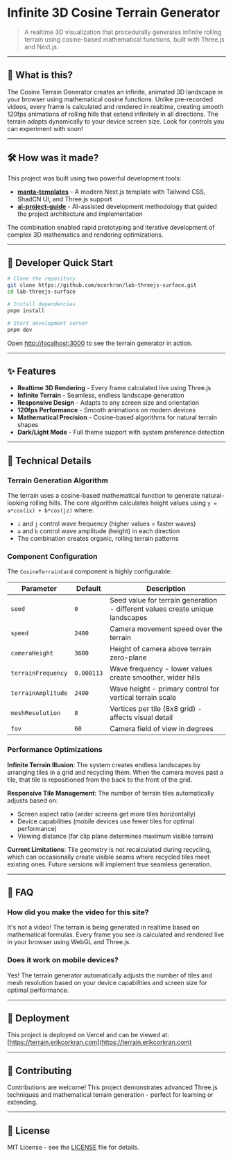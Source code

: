 # Infinite 3D Cosine Terrain Generator

> A realtime 3D visualization that procedurally generates infinite rolling terrain using cosine-based mathematical functions, built with Three.js and Next.js.

---

## 🌊 What is this?
The Cosine Terrain Generator creates an infinite, animated 3D landscape in your browser using mathematical cosine functions. Unlike pre-recorded videos, every frame is calculated and rendered in realtime, creating smooth 120fps animations of rolling hills that extend infinitely in all directions. The terrain adapts dynamically to your device screen size.  Look for controls you can experiment with soon!  

---

## 🛠 How was it made?
This project was built using two powerful development tools:
- **[manta-templates](https://github.com/manta-digital/manta-templates)** - A modern Next.js template with Tailwind CSS, ShadCN UI, and Three.js support
- **[ai-project-guide](https://github.com/ecorkran/ai-project-guide)** - AI-assisted development methodology that guided the project architecture and implementation

The combination enabled rapid prototyping and iterative development of complex 3D mathematics and rendering optimizations.

---

## 🚀 Developer Quick Start
```bash
# Clone the repository
git clone https://github.com/ecorkran/lab-threejs-surface.git
cd lab-threejs-surface

# Install dependencies
pnpm install

# Start development server
pnpm dev
```

Open [http://localhost:3000](http://localhost:3000) to see the terrain generator in action.

---

## ✨ Features
- **Realtime 3D Rendering** - Every frame calculated live using Three.js
- **Infinite Terrain** - Seamless, endless landscape generation
- **Responsive Design** - Adapts to any screen size and orientation
- **120fps Performance** - Smooth animations on modern devices
- **Mathematical Precision** - Cosine-based algorithms for natural terrain shapes
- **Dark/Light Mode** - Full theme support with system preference detection

---

## 🎯 Technical Details

### Terrain Generation Algorithm
The terrain uses a cosine-based mathematical function to generate natural-looking rolling hills. The core algorithm calculates height values using `y = a*cos(ix) + b*cos(jz)` where:

- `i` and `j` control wave frequency (higher values = faster waves)
- `a` and `b` control wave amplitude (height) in each direction
- The combination creates organic, rolling terrain patterns

### Component Configuration
The `CosineTerrainCard` component is highly configurable:

| Parameter | Default | Description |
|-----------|---------|-------------|
| `seed` | `0` | Seed value for terrain generation - different values create unique landscapes |
| `speed` | `2400` | Camera movement speed over the terrain |
| `cameraHeight` | `3600` | Height of camera above terrain zero-plane |
| `terrainFrequency` | `0.000113` | Wave frequency - lower values create smoother, wider hills |
| `terrainAmplitude` | `2400` | Wave height - primary control for vertical terrain scale |
| `meshResolution` | `8` | Vertices per tile (8x8 grid) - affects visual detail |
| `fov` | `60` | Camera field of view in degrees |

### Performance Optimizations
**Infinite Terrain Illusion**: The system creates endless landscapes by arranging tiles in a grid and recycling them. When the camera moves past a tile, that tile is repositioned from the back to the front of the grid.

**Responsive Tile Management**: The number of terrain tiles automatically adjusts based on:
- Screen aspect ratio (wider screens get more tiles horizontally)
- Device capabilities (mobile devices use fewer tiles for optimal performance)
- Viewing distance (far clip plane determines maximum visible terrain)

**Current Limitations**: Tile geometry is not recalculated during recycling, which can occasionally create visible seams where recycled tiles meet existing ones. Future versions will implement true seamless generation.

---

## 📱 FAQ

### How did you make the video for this site?
It's not a video! The terrain is being generated in realtime based on mathematical formulas. Every frame you see is calculated and rendered live in your browser using WebGL and Three.js.

### Does it work on mobile devices?
Yes! The terrain generator automatically adjusts the number of tiles and mesh resolution based on your device capabilities and screen size for optimal performance.

---

## 🚀 Deployment
This project is deployed on Vercel and can be viewed at: [https://terrain.erikcorkran.com](https://terrain.erikcorkran.com)

---

## 🤝 Contributing
Contributions are welcome! This project demonstrates advanced Three.js techniques and mathematical terrain generation - perfect for learning or extending.

---

## 📄 License
MIT License - see the [LICENSE](LICENSE) file for details.